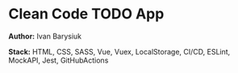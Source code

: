 # Clean Code TODO App
**Author:** Ivan Barysiuk

**Stack:** HTML, CSS, SASS, Vue, Vuex, LocalStorage, CI/CD, ESLint, MockAPI, Jest, GitHubActions
